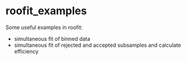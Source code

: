 # roofit_examples
Some useful examples in roofit:
- simultaneous fit of binned data
- simultaneous fit of rejected and accepted subsamples and calculate efficiency
